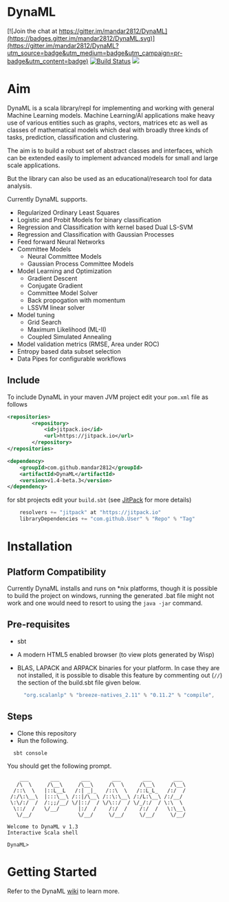 # DynaML 

[![Join the chat at https://gitter.im/mandar2812/DynaML](https://badges.gitter.im/mandar2812/DynaML.svg)](https://gitter.im/mandar2812/DynaML?utm_source=badge&utm_medium=badge&utm_campaign=pr-badge&utm_content=badge) [![Build Status](https://travis-ci.org/mandar2812/DynaML.svg?branch=master)](https://travis-ci.org/mandar2812/DynaML) [![](https://jitpack.io/v/mandar2812/DynaML.svg)](https://jitpack.io/#mandar2812/DynaML)

Aim
============

DynaML is a scala library/repl for implementing and working with general Machine Learning models. Machine Learning/AI applications make heavy use of various entities such as graphs, vectors, matrices etc as well as classes of mathematical models which deal with broadly three kinds of tasks, prediction, classification and clustering.

The aim is to build a robust set of abstract classes and interfaces, which can be extended easily to implement advanced models for small and large scale applications.

But the library can also be used as an educational/research tool for data analysis. 

Currently DynaML supports.
* Regularized Ordinary Least Squares
* Logistic and Probit Models for binary classification
* Regression and Classification with kernel based Dual LS-SVM
* Regression and Classification with Gaussian Processes
* Feed forward Neural Networks
* Committee Models
  - Neural Committee Models
  - Gaussian Process Committee Models
* Model Learning and Optimization
  - Gradient Descent
  - Conjugate Gradient
  - Committee Model Solver
  - Back propogation with momentum
  - LSSVM linear solver
* Model tuning
  * Grid Search
  * Maximum Likelihood (ML-II)
  * Coupled Simulated Annealing
* Model validation metrics (RMSE, Area under ROC)
* Entropy based data subset selection
* Data Pipes for configurable workflows

Include 
--------

To include DynaML in your maven JVM project edit your ```pom.xml``` file as follows

```xml
<repositories>
		<repository>
		    <id>jitpack.io</id>
		    <url>https://jitpack.io</url>
		</repository>
</repositories>
```

```xml
<dependency>
    <groupId>com.github.mandar2812</groupId>
    <artifactId>DynaML</artifactId>
    <version>v1.4-beta.3</version>
</dependency>
```

for sbt projects edit your `build.sbt` (see [JitPack](https://jitpack.io/#mandar2812/DynaML) for more details)

```scala
    resolvers += "jitpack" at "https://jitpack.io"
    libraryDependencies += "com.github.User" % "Repo" % "Tag"
```



Installation
============
 
Platform Compatibility
----------------------
Currently DynaML installs and runs on *nix platforms, though it is possible to build the project on windows, running the generated .bat file might not work and one would need to resort to using the `java -jar` command.

Pre-requisites
-------------
* sbt
* A modern HTML5 enabled browser (to view plots generated by Wisp)
* BLAS, LAPACK and ARPACK binaries for your platform. In case they are not installed, it is possible to disable this feature by commenting out (`//`) the section of the build.sbt file given below.
  
  ```scala
    "org.scalanlp" % "breeze-natives_2.11" % "0.11.2" % "compile",
  ```

Steps
-------

* Clone this repository
* Run the following.
```shell
  sbt console
```

  You should get the following prompt.
  
```
    ___       ___       ___       ___       ___       ___   
   /\  \     /\__\     /\__\     /\  \     /\__\     /\__\  
  /::\  \   |::L__L   /:| _|_   /::\  \   /::L_L_   /:/  /  
 /:/\:\__\  |:::\__\ /::|/\__\ /::\:\__\ /:/L:\__\ /:/__/   
 \:\/:/  /  /:;;/__/ \/|::/  / \/\::/  / \/_/:/  / \:\  \   
  \::/  /   \/__/      |:/  /    /:/  /    /:/  /   \:\__\  
   \/__/               \/__/     \/__/     \/__/     \/__/  

Welcome to DynaML v 1.3
Interactive Scala shell

DynaML>
```

Getting Started
===============
Refer to the DynaML [wiki](https://github.com/mandar2812/DynaML/wiki) to learn more.

